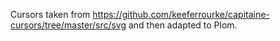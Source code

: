 Cursors taken from
https://github.com/keeferrourke/capitaine-cursors/tree/master/src/svg
and then adapted to Plom.
